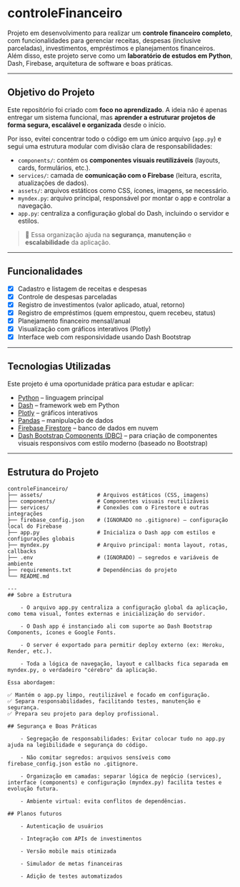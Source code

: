 # controleFinanceiro

Projeto em desenvolvimento para realizar um **controle financeiro completo**, com funcionalidades para gerenciar receitas, despesas (inclusive parceladas), investimentos, empréstimos e planejamentos financeiros.  
Além disso, este projeto serve como um **laboratório de estudos em Python**, Dash, Firebase, arquitetura de software e boas práticas.

---

## Objetivo do Projeto

Este repositório foi criado com **foco no aprendizado**. A ideia não é apenas entregar um sistema funcional, mas **aprender a estruturar projetos de forma segura, escalável e organizada** desde o início.

Por isso, evitei concentrar todo o código em um único arquivo (`app.py`) e segui uma estrutura modular com divisão clara de responsabilidades:

- `components/`: contém os **componentes visuais reutilizáveis** (layouts, cards, formulários, etc.).
- `services/`: camada de **comunicação com o Firebase** (leitura, escrita, atualizações de dados).
- `assets/`: arquivos estáticos como CSS, ícones, imagens, se necessário.
- `myndex.py`: arquivo principal, responsável por montar o app e controlar a navegação.
- `app.py`: centraliza a configuração global do Dash, incluindo o servidor e estilos.

> 🔐 Essa organização ajuda na **segurança**, **manutenção** e **escalabilidade** da aplicação.

---

## Funcionalidades

- [x] Cadastro e listagem de receitas e despesas
- [x] Controle de despesas parceladas
- [x] Registro de investimentos (valor aplicado, atual, retorno)
- [x] Registro de empréstimos (quem emprestou, quem recebeu, status)
- [x] Planejamento financeiro mensal/anual
- [x] Visualização com gráficos interativos (Plotly)
- [x] Interface web com responsividade usando Dash Bootstrap

---

## Tecnologias Utilizadas

Este projeto é uma oportunidade prática para estudar e aplicar:

- [Python](https://www.python.org/) – linguagem principal
- [Dash](https://dash.plotly.com/) – framework web em Python
- [Plotly](https://plotly.com/python/) – gráficos interativos
- [Pandas](https://pandas.pydata.org/) – manipulação de dados
- [Firebase Firestore](https://firebase.google.com/docs/firestore) – banco de dados em nuvem
- [Dash Bootstrap Components (DBC)](https://dash-bootstrap-components.opensource.faculty.ai/) – para criação de componentes visuais responsivos com estilo moderno (baseado no Bootstrap)

---

## Estrutura do Projeto

```plaintext
controleFinanceiro/
├── assets/                 # Arquivos estáticos (CSS, imagens)
├── components/             # Componentes visuais reutilizáveis
├── services/               # Conexões com o Firestore e outras integrações
├── firebase_config.json    # (IGNORADO no .gitignore) – configuração local do Firebase
├── app.py                  # Inicializa o Dash app com estilos e configurações globais
├── myndex.py               # Arquivo principal: monta layout, rotas, callbacks
├── .env                    # (IGNORADO) – segredos e variáveis de ambiente
├── requirements.txt        # Dependências do projeto
└── README.md

---
## Sobre a Estrutura

    - O arquivo app.py centraliza a configuração global da aplicação, como tema visual, fontes externas e inicialização do servidor.

    - O Dash app é instanciado ali com suporte ao Dash Bootstrap Components, ícones e Google Fonts.

    - O server é exportado para permitir deploy externo (ex: Heroku, Render, etc.).

    - Toda a lógica de navegação, layout e callbacks fica separada em myndex.py, o verdadeiro "cérebro" da aplicação.

Essa abordagem:

✅ Mantém o app.py limpo, reutilizável e focado em configuração.
✅ Separa responsabilidades, facilitando testes, manutenção e segurança.
✅ Prepara seu projeto para deploy profissional.

## Segurança e Boas Práticas

    - Segregação de responsabilidades: Evitar colocar tudo no app.py ajuda na legibilidade e segurança do código.

    - Não comitar segredos: arquivos sensíveis como firebase_config.json estão no .gitignore.

    - Organização em camadas: separar lógica de negócio (services), interface (components) e configuração (myndex.py) facilita testes e evolução futura.

    - Ambiente virtual: evita conflitos de dependências.

## Planos futuros

    - Autenticação de usuários

    - Integração com APIs de investimentos

    - Versão mobile mais otimizada

    - Simulador de metas financeiras

    - Adição de testes automatizados
    